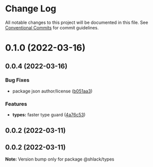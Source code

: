 # Change Log

All notable changes to this project will be documented in this file.
See [Conventional Commits](https://conventionalcommits.org) for commit guidelines.

# 0.1.0 (2022-03-16)



## 0.0.4 (2022-03-16)


### Bug Fixes

* package json author/license ([b051aa3](https://github.com/peterzhuang/js-ts-monorepos/commit/b051aa3949123098b19fd4808cdbd622c887004d))


### Features

* **types:** faster type guard ([4a76c53](https://github.com/peterzhuang/js-ts-monorepos/commit/4a76c53648cb87d1e4f27b801c7f3f161338f023))



## 0.0.2 (2022-03-11)





## 0.0.2 (2022-03-11)

**Note:** Version bump only for package @shlack/types
